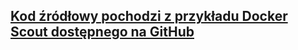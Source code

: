 ## [Kod źródłowy pochodzi z przykładu Docker Scout dostępnego na GitHub](https://github.com/docker/scout-demo-service/tree/main)
